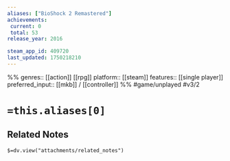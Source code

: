 ```yaml
---
aliases: ["BioShock 2 Remastered"]
achievements:
 current: 0
 total: 53
release_year: 2016

steam_app_id: 409720
last_updated: 1750218210
---
```

%%
genres:: [[action]] [[rpg]]
platform:: [[steam]]
features:: [[single player]]
preferred_input:: [[mkb]] / [[controller]]
%%
#game/unplayed
#v3/2

# `=this.aliases[0]`
## Related Notes
`$=dv.view("attachments/related_notes")`